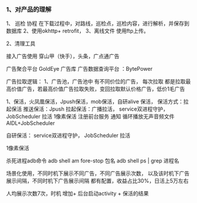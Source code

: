 ### 1、对产品的理解
1、 巡检 协程 在下载过程中，对路线，巡检点，巡检内容，进行解析，并保存到 数据库
2、使用okhttp+ retrofit，
3、离线文件 使用ftp上传。


2、清理工具

接入广告使用 穿山甲（快手），头条，广点通广告

广告聚合平台 GoldEye 广告库
广告数据查询平台 ：BytePower 

广告拉取逻辑：
1、广告池，广告池中 有不同价位的广告，
每次拉取 都是拉取最高价值广告，若最高价值广告拉取失败，变回拉取默认价格广告，低价1毛广告


1、保活，火凤凰保活，Jpush保活，mob保活，自研alive 保活，
保活方式：拉起保活
推送保活：Jpush 
拉起保活：广播拉活，
service双进程守护，
JobScheduler 拉活
1像素保活
注册前台服务 通知
循环播放无声音频文件
AIDL+JobScheduler

自研保活：
service双进程守护，
JobScheduler 拉活

1像素保活

杀死进程adb命令
adb shell am fore-stop 包名
adb shell ps | grep 进程名

场景化使用，不同时机下展示不同广告，不同广告展示次数，
以及该时机下广告展示间隔，不同时机下广告展示间隔 都有配置，收益占比30%，日活上5万左右

人均展示次数7次，时机 增加+ 后台启动activity + 保活的结果







